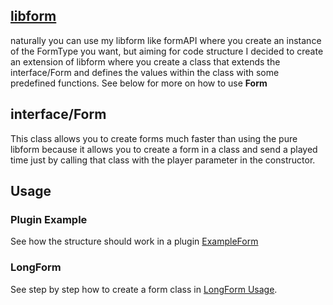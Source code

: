 ## [libform](https://github.com/ImperaZim/EasyLibrary/blob/development/src/internal/libform)
naturally you can use my libform like formAPI where you create an instance of the FormType you want, but aiming for code structure I decided to create an extension of libform where you create a class that extends the interface/Form and defines the values within the class with some predefined functions.  See below for more on how to use **Form**

## interface/Form 
This class allows you to create forms much faster than using the pure libform because it allows you to create a form in a class and send a played time just by calling that class with the player parameter in the constructor.

## Usage 

### Plugin Example 
See how the structure should work in a plugin [ExampleForm](https://github.com/ImperaZim/EasyLibrary/blob/development/examples/PluginExample/src/ImperaZim/forms/ExampleForm.php)

### LongForm 
See step by step how to create a form class in [LongForm Usage](long_form_usage.md).